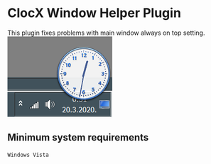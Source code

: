 # ClocX Window Helper Plugin

This plugin fixes problems with main window always on top setting.<br>
![screenshot](https://github.com/T800G/ClocXPlugin/blob/master/sshot.png)

## Minimum system requirements
    Windows Vista
